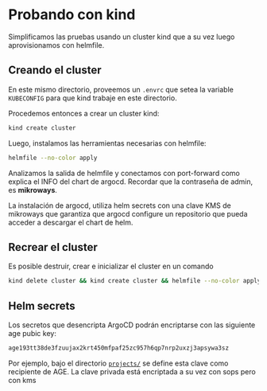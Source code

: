 # Probando con kind

Simplificamos las pruebas usando un cluster kind que a su vez luego
aprovisionamos con helmfile.

## Creando el cluster

En este mismo directorio, proveemos un `.envrc` que setea la variable
`KUBECONFIG` para que kind trabaje en este directorio.

Procedemos entonces a crear un cluster kind:

```bash
kind create cluster
```

Luego, instalamos las herramientas necesarias con helmfile:

```bash
helmfile --no-color apply
```

Analizamos la salida de helmfile y conectamos con port-forward como explica el
INFO del chart de argocd. Recordar que la contraseña de admin, es **mikroways**.

La instalación de argocd, utiliza helm secrets con una clave KMS de mikroways
que garantiza que argocd configure un repositorio que pueda acceder a descargar
el chart de helm.

## Recrear el cluster

Es posible destruir, crear e inicializar el cluster en un comando

```bash
kind delete cluster && kind create cluster && helmfile --no-color apply 
```

## Helm secrets

Los secretos que desencripta ArgoCD podrán encriptarse con las siguiente age
pubic key:

```bash
age193tt38de3fzuujax2krt450mfpaf25zc957h6qp7nrp2uxzj3apsywa3sz
```

Por ejemplo, bajo el directorio [`projects/`](../projects) se define esta
clave como recipiente de AGE. La clave privada está encriptada a su vez con sops
pero con kms

